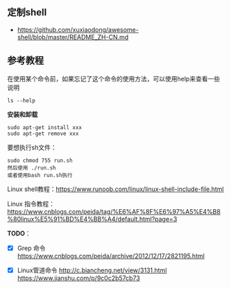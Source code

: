 ## 定制shell

- https://github.com/xuxiaodong/awesome-shell/blob/master/README_ZH-CN.md

## 参考教程

在使用某个命令前，如果忘记了这个命令的使用方法，可以使用help来查看一些说明

```
ls --help
```

**安装和卸载**

```
sudo apt-get install xxx
sudo apt-get remove xxx
```

要想执行sh文件：

```
sudo chmod 755 run.sh
然后使用 ./run.sh
或者使用bash run.sh执行
```

Linux shell教程：https://www.runoob.com/linux/linux-shell-include-file.html

Linux 指令教程：https://www.cnblogs.com/peida/tag/%E6%AF%8F%E6%97%A5%E4%B8%80linux%E5%91%BD%E4%BB%A4/default.html?page=3

**TODO**：

- [x] Grep 命令 https://www.cnblogs.com/peida/archive/2012/12/17/2821195.html
- [x] Linux管道命令 http://c.biancheng.net/view/3131.html https://www.jianshu.com/p/9c0c2b57cb73

